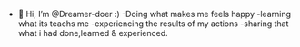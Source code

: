 - 👋 Hi, I’m @Dreamer-doer :)
-Doing what makes me feels happy
-learning what its teachs me
-experiencing the results of my actions
-sharing that what i had done,learned & experienced.

<!---
Dreamer-doer/Dreamer-doer is a ✨ special ✨ repository because its `README.md` (this file) appears on your GitHub profile.
You can click the Preview link to take a look at your changes.
--->

